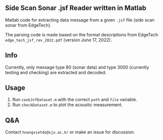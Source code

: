 ## Side Scan Sonar .jsf Reader written in Matlab

Matlab code for extracting data message from a given ```.jsf``` file (side scan sonar from EdgeTech).

The parsing code is made based on the format descriptions from EdgeTech ```edge_tech_jsf_rev_2022.pdf``` (version June 17, 2022).

## Info
Currently, only message type 80 (sonar data) and type 3000 (currently testing and checking) are extracted and decoded.

## Usage
1. Run ```cookJsfDataset.m``` with the correct ```path``` and ```file``` variable.
2. Run ```checkDataset.m``` to plot the acoustic measurement.

## Q&A
Contact ```hoangvietdo@sju.ac.kr``` or make an issue for discussion.
